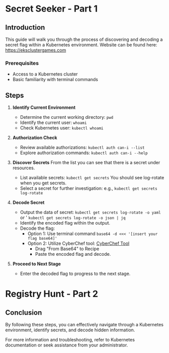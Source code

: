# Secret Seeker - Part 1

## Introduction
This guide will walk you through the process of discovering and decoding a secret flag within a Kubernetes environment.
Website can be found here: https://eksclustergames.com

### Prerequisites
- Access to a Kubernetes cluster
- Basic familiarity with terminal commands

## Steps

1. **Identify Current Environment**
   - Determine the current working directory: `pwd`
   - Identify the current user: `whoami`
   - Check Kubernetes user: `kubectl whoami`

2. **Authorization Check**
   - Review available authorizations: `kubectl auth can-i --list`
   - Explore authorization commands: `kubectl auth can-i --help`

3. **Discover Secrets**
   From the list you can see that there is a secret under resources.
   - List available secrets: `kubectl get secrets`
   You should see log-rotate when you get secrets. 
   - Select a secret for further investigation: e.g., `kubectl get secrets log-rotate`

4. **Decode Secret**
   - Output the data of secret: `kubectl get secrets log-rotate -o yaml` or ' `kubectl get secrets log-rotate -o json | jq`
   - Identify the encoded flag within the output.
   - Decode the flag:
     - Option 1: Use terminal command `base64 -d <<< '[insert your flag base64]'`
     - Option 2: Utilize CyberChef tool:
       [CyberChef Tool](https://gchq.github.io/CyberChef/#recipe=From_Base64('A-Za-z0-9%2B/%3D',true,false)&input=aHR0cHM6Ly9la3NjbHVzdGVyZ2FtZXMuY29tLw)
       - Drag "From Base64" to Recipe
       - Paste the encoded flag and decode.

5. **Proceed to Next Stage**
   - Enter the decoded flag to progress to the next stage.

# Registry Hunt - Part 2

## Conclusion
By following these steps, you can effectively navigate through a Kubernetes environment, identify secrets, and decode hidden information.

For more information and troubleshooting, refer to Kubernetes documentation or seek assistance from your administrator.
